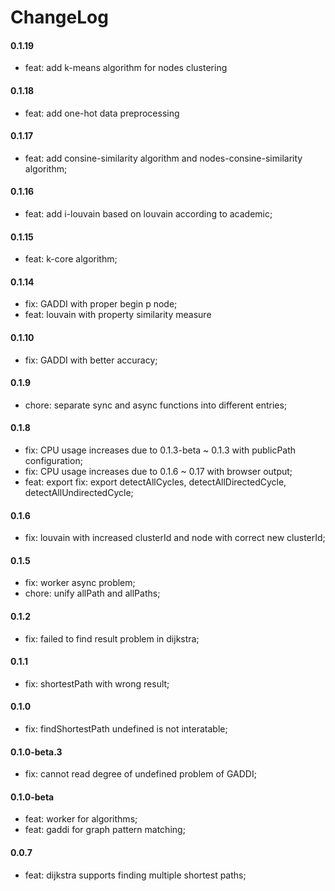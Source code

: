 # ChangeLog
#### 0.1.19

- feat: add k-means algorithm for nodes clustering

#### 0.1.18

- feat: add one-hot data preprocessing

#### 0.1.17

- feat: add consine-similarity algorithm and nodes-consine-similarity algorithm;

#### 0.1.16

- feat: add i-louvain based on louvain according to academic;

#### 0.1.15

- feat: k-core algorithm;

#### 0.1.14

- fix: GADDI with proper begin p node;
- feat: louvain with property similarity measure

#### 0.1.10

- fix: GADDI with better accuracy;

#### 0.1.9

- chore: separate sync and async functions into different entries;

#### 0.1.8

- fix: CPU usage increases due to 0.1.3-beta ~ 0.1.3 with publicPath configuration;
- fix: CPU usage increases due to 0.1.6 ~ 0.17 with browser output;
- feat: export fix: export detectAllCycles, detectAllDirectedCycle, detectAllUndirectedCycle;

#### 0.1.6

- fix: louvain with increased clusterId and node with correct new clusterId;

#### 0.1.5

- fix: worker async problem;
- chore: unify allPath and allPaths;

#### 0.1.2

- fix: failed to find result problem in dijkstra;

#### 0.1.1

- fix: shortestPath with wrong result;

#### 0.1.0

- fix: findShortestPath undefined is not interatable;

#### 0.1.0-beta.3

- fix: cannot read degree of undefined problem of GADDI;

#### 0.1.0-beta

- feat: worker for algorithms;
- feat: gaddi for graph pattern matching;

#### 0.0.7

- feat: dijkstra supports finding multiple shortest paths;
